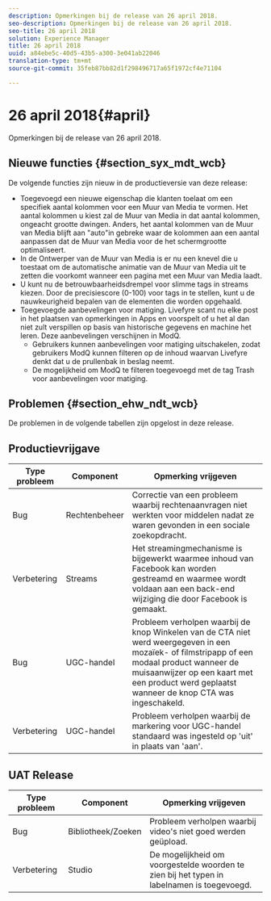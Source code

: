 ```yaml
---
description: Opmerkingen bij de release van 26 april 2018.
seo-description: Opmerkingen bij de release van 26 april 2018.
seo-title: 26 april 2018
solution: Experience Manager
title: 26 april 2018
uuid: a84ebe5c-40d5-43b5-a300-3e041ab22046
translation-type: tm+mt
source-git-commit: 35feb87bb82d1f298496717a65f1972cf4e71104

---
```



# 26 april 2018{#april}

Opmerkingen bij de release van 26 april 2018.

## Nieuwe functies {#section_syx_mdt_wcb}

De volgende functies zijn nieuw in de productieversie van deze release:

* Toegevoegd een nieuwe eigenschap die klanten toelaat om een specifiek aantal kolommen voor een Muur van Media te vormen. Het aantal kolommen u kiest zal de Muur van Media in dat aantal kolommen, ongeacht grootte dwingen. Anders, het aantal kolommen van de Muur van Media blijft aan &quot;auto&quot;in gebreke waar de kolommen aan een aantal aanpassen dat de Muur van Media voor de het schermgrootte optimaliseert.
* In de Ontwerper van de Muur van Media is er nu een knevel die u toestaat om de automatische animatie van de Muur van Media uit te zetten die voorkomt wanneer een pagina met een Muur van Media laadt.
* U kunt nu de betrouwbaarheidsdrempel voor slimme tags in streams kiezen. Door de precisiescore (0-100) voor tags in te stellen, kunt u de nauwkeurigheid bepalen van de elementen die worden opgehaald.
* Toegevoegde aanbevelingen voor matiging. Livefyre scant nu elke post in het plaatsen van opmerkingen in Apps en voorspelt of u het al dan niet zult verspillen op basis van historische gegevens en machine het leren. Deze aanbevelingen verschijnen in ModQ.
   * Gebruikers kunnen aanbevelingen voor matiging uitschakelen, zodat gebruikers ModQ kunnen filteren op de inhoud waarvan Livefyre denkt dat u de prullenbak in beslag neemt.
   * De mogelijkheid om ModQ te filteren toegevoegd met de tag Trash voor aanbevelingen voor matiging.

## Problemen {#section_ehw_ndt_wcb}

De problemen in de volgende tabellen zijn opgelost in deze release.

## Productievrijgave

| **Type probleem** | **Component** | **Opmerking vrijgeven** |
|---|---|---|
| Bug | Rechtenbeheer | Correctie van een probleem waarbij rechtenaanvragen niet werkten voor middelen nadat ze waren gevonden in een sociale zoekopdracht. |
| Verbetering | Streams | Het streamingmechanisme is bijgewerkt waarmee inhoud van Facebook kan worden gestreamd en waarmee wordt voldaan aan een back-end wijziging die door Facebook is gemaakt. |
| Bug | UGC-handel | Probleem verholpen waarbij de knop Winkelen van de CTA niet werd weergegeven in een mozaïek- of filmstripapp of een modaal product wanneer de muisaanwijzer op een kaart met een product werd geplaatst wanneer de knop CTA was ingeschakeld. |
| Verbetering | UGC-handel | Probleem verholpen waarbij de markering voor UGC-handel standaard was ingesteld op &#39;uit&#39; in plaats van &#39;aan&#39;. |

## UAT Release

| **Type probleem** | **Component** | **Opmerking vrijgeven** |
|---|---|---|
| Bug | Bibliotheek/Zoeken | Probleem verholpen waarbij video&#39;s niet goed werden geüpload. |
| Verbetering | Studio | De mogelijkheid om voorgestelde woorden te zien bij het typen in labelnamen is toegevoegd. |

